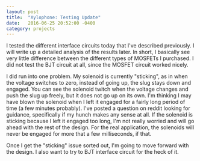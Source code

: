 ```yaml
---
layout: post
title:  "Xylophone: Testing Update"
date:   2016-06-25 20:52:00 -0400
category: projects
---
```


I tested the different interface circuits today that I've described
previously. I will write up a detailed analysis of the results later.
In short, I basically see very little difference between the different
types of MOSFETs I purchased. I did not test the BJT circuit at all, since
the MOSFET circuit worked nicely.

I did run into one problem. My solenoid is currently "sticking", as in
when the voltage switches to zero, instead of going up, the slug stays
down and engaged. You can see the solenoid twitch when the voltage changes
and push the slug up freely, but it does not go up on its own.
I'm thinking I may have blown the solenoid when I left
it engaged for a fairly long period of time (a few minutes probably). I've
posted a question on reddit looking for guidance, specifically if my hunch
makes any sense at all. If the solenoid is sticking because I left it engaged
too long, I'm not really worried and will go ahead with the rest of the design.
For the real application, the solenoids will never be engaged for more that a
few milliseconds, if that.

Once I get the "sticking" issue sorted out, I'm going to move forward with the
design. I also want to try to BJT interface circuit for the heck of it.
